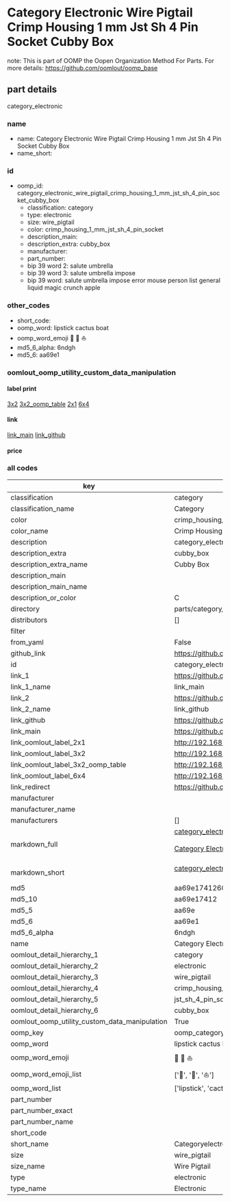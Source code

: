 # Category Electronic Wire Pigtail Crimp Housing 1 mm Jst Sh 4 Pin Socket Cubby Box  

note: This is part of OOMP the Oopen Organization Method For Parts. For more details: https://github.com/oomlout/oomp_base

##  part details
  



category_electronic



### name
* name: Category Electronic Wire Pigtail Crimp Housing 1 mm Jst Sh 4 Pin Socket Cubby Box
* name_short: 
### id
* oomp_id: category_electronic_wire_pigtail_crimp_housing_1_mm_jst_sh_4_pin_socket_cubby_box
  * classification: category
  * type: electronic
  * size: wire_pigtail
  * color: crimp_housing_1_mm_jst_sh_4_pin_socket
  * description_main: 
  * description_extra: cubby_box
  * manufacturer: 
  * part_number: 
  * bip 39 word 2: salute umbrella
  * bip 39 word 3: salute umbrella impose
  * bip 39 word: salute umbrella impose error mouse person list general liquid magic crunch apple

### other_codes
* short_code: 
* oomp_word: lipstick cactus boat
* oomp_word_emoji :lipstick: :cactus: :boat:
* md5_6_alpha: 6ndgh
* md5_6: aa69e1






### oomlout_oomp_utility_custom_data_manipulation
#### label print
[3x2](http://192.168.1.245:1112/?label=oomp%206ndgh)
[3x2_oomp_table](http://192.168.1.108:1112/?label=oomp%206ndgh)
[2x1](http://192.168.1.242:1112/?label=oomp%206ndgh)
[6x4](http://192.168.1.55:1112/?label=oomp%206ndgh)    

#### link

[link_main](https://github.com/oomlout/oomlout_oomp_version_1_messy/tree/main/parts/category_electronic_wire_pigtail_crimp_housing_1_mm_jst_sh_4_pin_socket_cubby_box) [link_github](https://github.com/oomlout/oomlout_oomp_version_1_messy/tree/main/parts/category_electronic_wire_pigtail_crimp_housing_1_mm_jst_sh_4_pin_socket_cubby_box)                             

#### price







### all codes 
| key | value |  
| --- | --- |  
| classification | category |  
| classification_name | Category |  
| color | crimp_housing_1_mm_jst_sh_4_pin_socket |  
| color_name | Crimp Housing 1 mm Jst Sh 4 Pin Socket |  
| description | category_electronic |  
| description_extra | cubby_box |  
| description_extra_name | Cubby Box |  
| description_main |  |  
| description_main_name |  |  
| description_or_color | C  |  
| directory | parts/category_electronic_wire_pigtail_crimp_housing_1_mm_jst_sh_4_pin_socket_cubby_box |  
| distributors | [] |  
| filter |  |  
| from_yaml | False |  
| github_link | https://github.com/oomlout/oomlout_oomp_part_src/tree/main/parts/category_electronic_wire_pigtail_crimp_housing_1_mm_jst_sh_4_pin_socket_cubby_box |  
| id | category_electronic_wire_pigtail_crimp_housing_1_mm_jst_sh_4_pin_socket_cubby_box |  
| link_1 | https://github.com/oomlout/oomlout_oomp_version_1_messy/tree/main/parts/category_electronic_wire_pigtail_crimp_housing_1_mm_jst_sh_4_pin_socket_cubby_box |  
| link_1_name | link_main |  
| link_2 | https://github.com/oomlout/oomlout_oomp_version_1_messy/tree/main/parts/category_electronic_wire_pigtail_crimp_housing_1_mm_jst_sh_4_pin_socket_cubby_box |  
| link_2_name | link_github |  
| link_github | https://github.com/oomlout/oomlout_oomp_version_1_messy/tree/main/parts/category_electronic_wire_pigtail_crimp_housing_1_mm_jst_sh_4_pin_socket_cubby_box |  
| link_main | https://github.com/oomlout/oomlout_oomp_version_1_messy/tree/main/parts/category_electronic_wire_pigtail_crimp_housing_1_mm_jst_sh_4_pin_socket_cubby_box |  
| link_oomlout_label_2x1 | http://192.168.1.242:1112/?label=oomp%206ndgh |  
| link_oomlout_label_3x2 | http://192.168.1.245:1112/?label=oomp%206ndgh |  
| link_oomlout_label_3x2_oomp_table | http://192.168.1.108:1112/?label=oomp%206ndgh |  
| link_oomlout_label_6x4 | http://192.168.1.55:1112/?label=oomp%206ndgh |  
| link_redirect | https://github.com/oomlout/oomlout_oomp_version_1_messy/tree/main/parts/category_electronic_wire_pigtail_crimp_housing_1_mm_jst_sh_4_pin_socket_cubby_box |  
| manufacturer |  |  
| manufacturer_name |  |  
| manufacturers | [] |  
| markdown_full | [category_electronic_wire_pigtail_crimp_housing_1_mm_jst_sh_4_pin_socket_cubby_box](none)<br>[](none)<br>[Category Electronic Wire Pigtail Crimp Housing 1 Mm Jst Sh 4 Pin Socket Cubby Box](none)<br><br> |  
| markdown_short | [category_electronic_wire_pigtail_crimp_housing_1_mm_jst_sh_4_pin_socket_cubby_box](none)<br><br> |  
| md5 | aa69e1741260d04e8d4854cce3fb0df6 |  
| md5_10 | aa69e17412 |  
| md5_5 | aa69e |  
| md5_6 | aa69e1 |  
| md5_6_alpha | 6ndgh |  
| name | Category Electronic Wire Pigtail Crimp Housing 1 mm Jst Sh 4 Pin Socket Cubby Box |  
| oomlout_detail_hierarchy_1 | category |  
| oomlout_detail_hierarchy_2 | electronic |  
| oomlout_detail_hierarchy_3 | wire_pigtail |  
| oomlout_detail_hierarchy_4 | crimp_housing_1_mm |  
| oomlout_detail_hierarchy_5 | jst_sh_4_pin_socket |  
| oomlout_detail_hierarchy_6 | cubby_box |  
| oomlout_oomp_utility_custom_data_manipulation | True |  
| oomp_key | oomp_category_electronic_wire_pigtail_crimp_housing_1_mm_jst_sh_4_pin_socket_cubby_box |  
| oomp_word | lipstick cactus boat |  
| oomp_word_emoji | :lipstick: :cactus: :boat: |  
| oomp_word_emoji_list | [':lipstick:', ':cactus:', ':boat:'] |  
| oomp_word_list | ['lipstick', 'cactus', 'boat'] |  
| part_number |  |  
| part_number_exact |  |  
| part_number_name |  |  
| short_code |  |  
| short_name | Categoryelectronic |  
| size | wire_pigtail |  
| size_name | Wire Pigtail |  
| type | electronic |  
| type_name | Electronic |  
